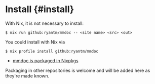 # Install {#install}

With Nix, it is not necessary to install:

```ShellSession
$ nix run github:ryantm/mmdoc -- <site name> <src> <out>
```

You could install with Nix via

```ShellSession
$ nix profile install github:ryantm/mmdoc
```

* [mmdoc is packaged in Nixpkgs](https://search.nixos.org/packages?channel=23.05&show=mmdoc&from=0&size=50&sort=relevance&type=packages&query=mmdoc)

Packaging in other repositories is welcome and will be added here as they're made known.
